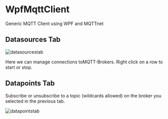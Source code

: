 # WpfMqttClient
Generic MQTT Client using WPF and MQTTnet

## Datasources Tab
![datasourcestab](https://user-images.githubusercontent.com/26556312/51046646-eae38d00-15c6-11e9-8f75-da6be3bcd2fd.png)

Here we can manage connections toMQTT-Brokers. Right click on a row to start or stop.
## Datapoints Tab
Subscribe or unsubscribe to a topic (wildcards allowed) on the broker you selected in the previous tab.

![datapointstab](https://user-images.githubusercontent.com/26556312/51046688-0d75a600-15c7-11e9-9daa-bc1c2fe0f3d1.png)
